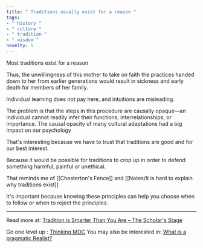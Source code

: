 ```yaml
---
title: " Traditions usually exist for a reason "
tags:
- " history "
- " culture "
- " tradition "
- " wisdom "
novelty: 5
---
```


Most traditions exist for a reason

Thus, the unwillingness of this mother to take on faith the practices handed down to her from earlier generations would result in sickness and early death for members of her family. 

Individual learning does not pay here, and intuitions are misleading. 

The problem is that the steps in this procedure are causally opaque—an individual cannot readily infer their functions, interrelationships, or importance. The causal opacity of many cultural adaptations had a big impact on our psychology

That's interesting because we have to trust that traditions are good and for our best interest.

Because it would be possible for traditions to crop up in order to defend something harmful, painful or unethical.

That reminds me of [[Chesterton's Fence]] and [[Notes/It is hard to explain why traditions exist]]

It's important because knowing these principles can help you choose when to follow or when to reject the principles.

----

Read more at: [Tradition is Smarter Than You Are – The Scholar's Stage](https://scholars-stage.org/tradition-is-smarter-than-you-are/)

Go one level up : [Thinking MOC](Maps/Thinking%20MOC.md)
You may also be interested in: [What is a pragmatic Realist?](Notes/What%20is%20a%20pragmatic%20Realist?.md)
